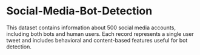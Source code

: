 # Social-Media-Bot-Detection
This dataset contains information about 500 social media accounts, including  both bots and human users. Each record represents a single user tweet and  includes behavioral and content-based features useful for bot detection.
